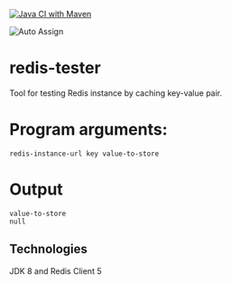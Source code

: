 [![Java CI with Maven](https://github.com/conorheffron/redis-tester/actions/workflows/maven.yml/badge.svg)](https://github.com/conorheffron/redis-tester/actions/workflows/maven.yml)

![Auto Assign](https://github.com/conorheffron/redis-tester/actions/workflows/auto-assign.yml/badge.svg)

# redis-tester
Tool for testing Redis instance by caching key-value pair.

# Program arguments:
```
redis-instance-url key value-to-store
```

# Output
```
value-to-store
null
```

## Technologies
JDK 8 and Redis Client 5
